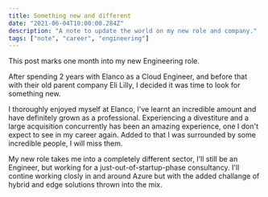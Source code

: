 ```yaml
---
title: Something new and different
date: "2021-06-04T10:00:00.284Z"
description: "A note to update the world on my new role and company."
tags: ["note", "career", "engineering"]
---
```


This post marks one month into my new Engineering role.

After spending 2 years with Elanco as a Cloud Engineer, and before that with their old parent company Eli Lilly, I decided it was time to look for something new.

I thoroughly enjoyed myself at Elanco, I've learnt an incredible amount and have definitely grown as a professional. Experiencing a divestiture and a large acquisition concurrently has been an amazing experience, one I don't expect to see in my career again. Added to that I was surrounded by some incredible people, I will miss them. 

My new role takes me into a completely different sector, I'll still be an Engineer, but working for a just-out-of-startup-phase consultancy. I'll contine working closly in and around Azure but with the added challange of hybrid and edge solutions thrown into the mix.